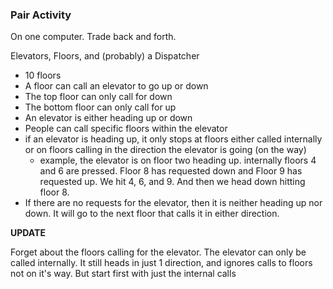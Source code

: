 ### Pair Activity

On one computer. Trade back and forth.

Elevators, Floors, and (probably) a Dispatcher
- 10 floors
- A floor can call an elevator  to go up or down
- The top floor can only call for down
- The bottom floor can only call for up
- An elevator is either heading up or down
- People can call specific floors within the elevator
- if an elevator is heading up, it only stops at floors either called internally or on floors calling in the direction the elevator is going (on the way)
  - example, the elevator is on floor two heading up. internally floors 4 and 6 are pressed. Floor 8 has requested down and Floor 9 has requested up. We hit 4, 6, and 9. And then we head down hitting floor 8.
- If there are no requests for the elevator, then it is neither heading up nor down. It will go to the next floor that calls it in either direction.

**UPDATE**

Forget about the floors calling for the elevator.
The elevator can only be called internally. It still heads in just 1 direction, and ignores calls to floors not on it's way. But start first with just the internal calls
